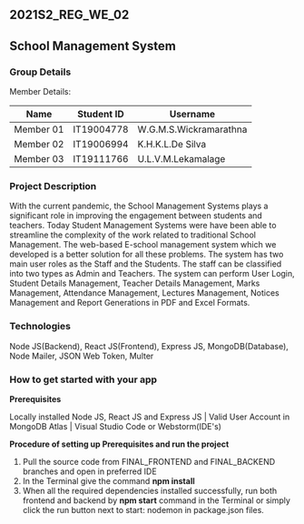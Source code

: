 ## 2021S2_REG_WE_02



## School Management System



### Group Details

Member Details:

| Name | Student ID | Username |
| ------------- | ------------- | ------------- |
| Member 01 | IT19004778  | W.G.M.S.Wickramarathna  |
| Member 02  | IT19006994  | K.H.K.L.De Silva |
| Member 03  | IT19111766  | U.L.V.M.Lekamalage  |


### Project Description
With the current pandemic, the School Management Systems plays a significant role in improving the engagement between students and teachers. Today Student Management Systems were have been able to streamline the complexity of the work related to traditional School Management. The web-based E-school management system which we developed is a better solution for all these problems. The system has two main user roles as the Staff and the Students. The staff can be classified into two types as Admin and Teachers. The system can perform User Login, Student Details Management, Teacher Details Management, Marks Management, Attendance Management, Lectures Management, Notices Management and Report Generations in PDF and Excel Formats. 

### Technologies

Node JS(Backend), React JS(Frontend), Express JS, MongoDB(Database), Node Mailer, JSON Web Token, Multer

### How to get started with your app

**Prerequisites**

Locally installed Node JS, React JS and Express JS | Valid User Account in MongoDB Atlas | Visual Studio Code or Webstorm(IDE's)

**Procedure of setting up Prerequisites and run the project**

1. Pull the source code from FINAL_FRONTEND and FINAL_BACKEND branches and open in preferred IDE
2. In the Terminal give the command **npm install**
3. When all the required dependencies installed successfully, run both frontend and backend by **npm start** command in the Terminal or simply click the run button next to start: nodemon in package.json files.
